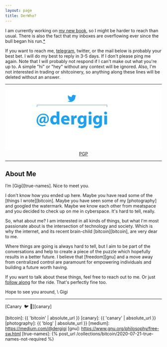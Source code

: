 ```yaml
---
layout: page
title: DerWho?
---
```


I am currently working on [my new book][patreon], so I might be harder to reach
than usual. There is also the fact that my inboxes are overflowing ever since
the bull began his run.[*][golden-bull]

If you want to reach me, [telegram], twitter, or the mail below is probably your
best bet. I will do my best to reply in 3-5 days. If I don't please ping me
again. Note that I will probably not respond if I can't make out what you're up
to. A simple "hi" or "hey" without any context will be ignored. Also, I'm not
interested in trading or shitcoinery, so anything along these lines will be
deleted without an answer.

[telegram]: https://t.me/dergigi
[patreon]: https://www.patreon.com/dergigi
[golden-bull]: https://youtu.be/nJeddv1QbeQ

---

<div style="position: relative;">
  <img src="/assets/images/dergigi-contact.png">
  <a href="https://twitter.com/dergigi" title="twitter" style="position:
  absolute; left: 19.87%; top: 8.24%; width: 45.79%; height: 58.79%; z-index:
  2;"></a><a href="mailto:hi@dergigi.com" title="email" style="position:
  absolute; left: 9.61%; top: 8.52%; width: 9.94%; height: 58.79%; z-index:
  2;"></a><a href="mailto:hi@dergigi.com" title="email" style="position:
  absolute; left: 9.61%; top: 67.86%; width: 80.89%; height: 26.37%; z-index:
  2;"></a>
</div>

<center>
<a href="{{ 'pgp' | absolute_url }}">PGP</a>
</center>

---

## About Me

I’m [Gigi][true-names]. Nice to meet you.

I don't know how you ended up here. Maybe you have read some of the [things
I wrote][bitcoin]. Maybe you have seen some of my [photography] and googled the
watermark. Maybe we know each other from meatspace and you decided to check up on
me in cyberspace. It's hard to tell, really.

So, what about me? I am interested in all kinds of things, but what I'm most
passionate about is the intersection of technology and society. Which is why
the internet, and its recent brain-child [bitcoin][bitcoin], are very dear
to me.

Where things are going is always hard to tell, but I aim to be part of
the conversations and help to create a piece of the puzzle which hopefully
results in a better future. I believe that [freedom][gnu] and a move
away from centralized control are paramount for empowering individuals
and building a future worth having.

If you want to talk about these things, feel free to reach out to me. Or just [follow
along][twitter] for the ride. That's perfectly fine too.

Hope to see you around, \\
Gigi

---

[Canary ️ 🐦 🔫][canary]

[twitter]: https://twitter.com/dergigi
[bitcoin]: {{ 'bitcoin' | absolute_url }}
[canary]: {{ 'canary' | absolute_url }}
[photography]: {{ 'blog' | absolute_url }}
[medium]: https://medium.com/@dergigi
[gnu]: https://www.gnu.org/philosophy/free-sw.html
[true-names]: {% post_url /collections/bitcoin/2020-07-21-true-names-not-required %}
